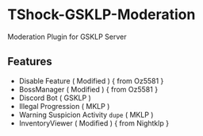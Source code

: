 # TShock-GSKLP-Moderation
Moderation Plugin for GSKLP Server

## Features
- Disable Feature ( Modified ) { from Oz5581 }
- BossManager ( Modified ) { from Oz5581 }
- Discord Bot ( GSKLP )
- Illegal Progression ( MKLP )
- Warning Suspicion Activity `dupe` ( MKLP )
- InventoryViewer ( Modified ) { from Nightklp }
